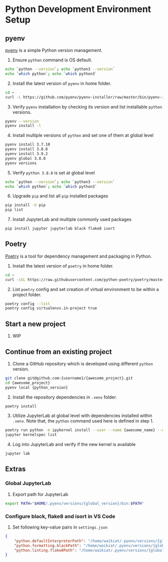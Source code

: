 # Python Development Environment Setup

## pyenv
[pyenv](https://github.com/pyenv/pyenv) is a simple Python version management.

1. Ensure `python` command is OS default.
```bash
echo `python --version`; echo `python3 --version`
echo `which python`; echo `which python3`
```

2. Install the latest version of `pyenv` in home folder.
```bash
cd ~
curl -L https://github.com/pyenv/pyenv-installer/raw/master/bin/pyenv-installer | bash
```

3. Verify `pyenv` installation by checking its version and list installable `python` versions.
```bash
pyenv --version
pyenv install -l 
```

4. Install multiple versions of `python` and set one of them at global level
```bash
pyenv install 3.7.10
pyenv install 3.8.8
pyenv install 3.9.2
pyenv global 3.8.8
pyenv versions
```

5. Verify `python 3.8.8` is set at global level
```bash
echo `python --version`; echo `python3 --version`
echo `which python`; echo `which python3`
```

6. Upgrade `pip` and list all `pip` installed packages
```bash
pip install -U pip
pip list
```

7. Install JupyterLab and multiple commonly used packages
```bash
pip install jupyter jupyterlab black flake8 isort
```

## Poetry
[Poetry](https://python-poetry.org/docs) is a tool for dependency management and packaging in Python.

1. Install the latest version of `poetry` in home folder.
```bash
cd ~
curl -sSL https://raw.githubusercontent.com/python-poetry/poetry/master/get-poetry.py | python -

```

2. List `poetry` config and set creation of virtual environment to be within a project folder.
```bash
poetry config --list
poetry config virtualenvs.in-project true
```

## Start a new project
1. WIP

## Continue from an existing project
1. Clone a GitHub repository which is developed using different `python` version.
```bash
git clone git@github.com:{username}/{awesome_project}.git
cd {awesome_project}
pyenv local {python_version}
```

2. Install the repository dependencies in `.venv` folder.
```bash
poetry install
```

3. Utilize JupyterLab at global level with dependencies installed within `.venv`. Note that, the `python` command used here is defined in step 1. 
```bash
poetry run python -m ipykernel install --user --name {awesome_name} --display {Awesome Name}
jupyter kernelspec list
```

4. Log into JupyterLab and verify if the new kernel is available
```bash
jupyter lab
```

## Extras
### Global JupyterLab
1. Export path for JupyterLab
```bash
export PATH="$HOME/.pyenv/versions/{global_version}/bin:$PATH"
```

### Configure black, flake8 and isort in VS Code
1. Set following key-value pairs in `settings.json`
```json
{
    "python.defaultInterpreterPath": "/home/waikiat/.pyenv/versions/{global_version}/bin/python",
    "python.formatting.blackPath": "/home/waikiat/.pyenv/versions/{global_version}/bin/black",
    "python.linting.flake8Path": "/home/waikiat/.pyenv/versions/{global_version}/bin/flake8",
}
```
